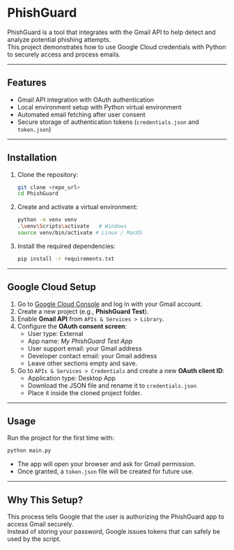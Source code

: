 # PhishGuard

PhishGuard is a tool that integrates with the Gmail API to help detect and analyze potential phishing attempts.  
This project demonstrates how to use Google Cloud credentials with Python to securely access and process emails.

---

## Features
- Gmail API integration with OAuth authentication  
- Local environment setup with Python virtual environment  
- Automated email fetching after user consent  
- Secure storage of authentication tokens (`credentials.json` and `token.json`)  

---

## Installation

1. Clone the repository:
   ```bash
   git clone <repo_url>
   cd PhishGuard
   ```

2. Create and activate a virtual environment:
   ```bash
   python -m venv venv
   .\venv\Scripts\activate   # Windows
   source venv/bin/activate # Linux / MacOS
   ```

3. Install the required dependencies:
   ```bash
   pip install -r requirements.txt
   ```

---

## Google Cloud Setup

1. Go to [Google Cloud Console](https://console.cloud.google.com/) and log in with your Gmail account.  
2. Create a new project (e.g., **PhishGuard Test**).  
3. Enable **Gmail API** from `APIs & Services > Library`.  
4. Configure the **OAuth consent screen**:  
   - User type: External  
   - App name: *My PhishGuard Test App*  
   - User support email: your Gmail address  
   - Developer contact email: your Gmail address  
   - Leave other sections empty and save.  
5. Go to `APIs & Services > Credentials` and create a new **OAuth client ID**:  
   - Application type: Desktop App  
   - Download the JSON file and rename it to `credentials.json`  
   - Place it inside the cloned project folder.  

---

## Usage

Run the project for the first time with:
```bash
python main.py
```

- The app will open your browser and ask for Gmail permission.  
- Once granted, a `token.json` file will be created for future use.  

---

## Why This Setup?

This process tells Google that the user is authorizing the PhishGuard app to access Gmail securely.  
Instead of storing your password, Google issues tokens that can safely be used by the script.  
